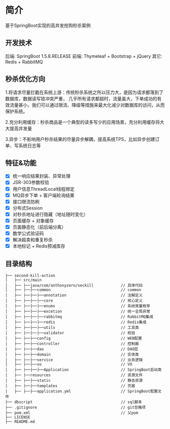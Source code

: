 # 简介
基于SpringBoot实现的高并发抢购秒杀案例

## 开发技术
后端: SpringBoot 1.5.8.RELEASE
前端: Thymeleaf + Bootstrap + jQuery
其它: Redis + RabbitMQ

## 秒杀优化方向
1.将请求尽量拦截在系统上游：传统秒杀系统之所以压力大，是因为请求都落到了数据库，数据读写锁冲突严重，
几乎所有请求都超时，流量虽大，下单成功的有效流量甚小，我们可以通过限流、降级等措施来最大化减少对数据库的访问，从而保护系统。

2.充分利用缓存：秒杀商品是一个典型的读多写少的应用场景，充分利用缓存将大大提高并发量

3.异步：不影响用户秒杀结果的尽量异步解耦，提高系统TPS，比如异步创建订单、写系统日志等

## 特征&功能

- [x] 统一响应结果封装、异常处理
- [x] JSR-303参数校验
- [x] 用户信息ThreadLocal线程绑定
- [x] MQ异步下单 + 客户端轮询结果
- [x] 接口限流防刷
- [x] 分布式Session
- [x] 对秒杀地址进行隐藏（地址随时变化）
- [x] 页面缓存 + 对象缓存
- [x] 页面静态化（前后端分离）
- [x] 数学公式验证码
- [x] 解决超卖和重复秒杀
- [x] 本地标记 + Redis预减库存

## 目录结构

```shell
├── second-kill-action                                
│   ├── src/main
│   ├── ├──java/com/anthonyzero/seckill            // 具体代码
│   ├── ├──├──common                               // common
│   ├── ├──├──├──annotation                        // 注解定义
│   ├── ├──├──├──core                              // 核心定义
│   ├── ├──├──├──enums                             // 系统常量枚举
│   ├── ├──├──├──excetion                          // 统一全局异常
│   ├── ├──├──├──rabbitmq                          // RabbitMQ集成
│   ├── ├──├──├──redis                             // Redis集成
│   ├── ├──├──├──utils                             // 工具类
│   ├── ├──├──├──validator                         // 校验
│   ├── ├──├──config                               // WEB配置
│   ├── ├──├──controller                           // 控制器
│   ├── ├──├──dao                                  // DAO层
│   ├── ├──├──domain                               // 实体类
│   ├── ├──├──service                              // 业务逻辑
│   ├── ├──├──vo                                   // VO
│   ├── ├──├──├──Application                       // SpringBoot启动类
│   ├── ├──resources                               // 资源文件
│   ├── ├──├──static                               // 静态资源
│   ├── ├──├──templates                            // 页面
|   ├── ├──├──application.yml                      // SpringBoot配置文件
├── dbscript                                       // sql脚本
├── .gitignore                                     // git忽略项
├── pom.xml                                        // 父pom
├── LICENSE               
├── README.md               

```
